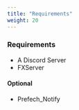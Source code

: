 ```yaml
---
title: "Requirements"
weight: 20
---
```


### Requirements
- A Discord Server
- FXServer

#### Optional
- Prefech_Notify